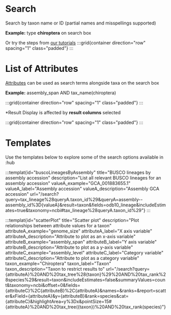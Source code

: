 # Search

Search by taxon name or ID (partial names and misspellings supported)

**Example:** type **chiroptera** on search box

Or try the steps from [our tutorials](/help)
:::grid{container direction="row" spacing="1" class="padded"}
:::

# List of Attributes

[Attributes](/help) can be used as search terms alongside taxa on the search box

**Example:** assembly_span AND tax_name(chiroptera)

:::grid{container direction="row" spacing="1" class="padded"}
:::

\*Result Display is affected by **result columns** selected

:::grid{container direction="row" spacing="1" class="padded"}
:::

# Templates

Use the templates below to explore some of the search options available in :hub

:::templat{id="buscoLineagesByAssembly" title="BUSCO lineages by assembly accession" description="List all relevant BUSCO lineages for an assembly accession" valueA_example="GCA_001883655.1" valueA_label="Assembly accession" valueA_description="Assembly GCA accession" url="/search?query=tax_lineage%28queryA.taxon_id%29&queryA=assembly--assembly_id%3D{valueA}&result=taxon&fields=odb10_lineage&includeEstimates=true&taxonomy=ncbi#tax_lineage%28queryA.taxon_id%29"}
:::

:::templat{id="scatterPlot" title="Scatter plot" description="Plot relationships between attribute values for a taxon" attributeA_example="genome_size" attributeA_label="X axis variable" attributeA_description="Attribute to plot as an x-axis variable" attributeB_example="assembly_span" attributeB_label="Y axis variable" attributeB_description="Attribute to plot as a y-axis variable" attributeC_example="assembly_level" attributeC_label="Category variable" attributeC_description="Attribute to plot as a category variable" taxon_example="Chiroptera" taxon_label="Taxon" taxon_description="Taxon to restrict results to" url="/search?query={attributeA}%20AND%20tax_tree%28{taxon}%29%20AND%20tax_rank%28species%29&result=taxon&includeEstimates=false&summaryValues=count&taxonomy=ncbi&offset=0&fields={attributeC}%2C{attributeB}%2C{attributeA}&names=&ranks=&report=scatter&xField={attributeA}&y={attributeB}&rank=species&cat={attributeC}&highlightArea=y%3Dx&pointSize=15#{attributeA}%20AND%20tax_tree({taxon})%20AND%20tax_rank(species)"}
